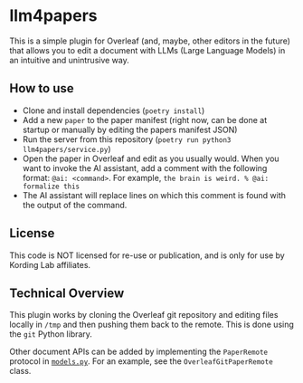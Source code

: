 # llm4papers

This is a simple plugin for Overleaf (and, maybe, other editors in the future) that allows you to edit a document with LLMs (Large Language Models) in an intuitive and unintrusive way.

## How to use

-   Clone and install dependencies (`poetry install`)
-   Add a new `paper` to the paper manifest (right now, can be done at startup or manually by editing the papers manifest JSON)
-   Run the server from this repository (`poetry run python3 llm4papers/service.py`)
-   Open the paper in Overleaf and edit as you usually would. When you want to invoke the AI assistant, add a comment with the following format: `@ai: <command>`. For example, `the brain is weird. % @ai: formalize this`
-   The AI assistant will replace lines on which this comment is found with the output of the command.

## License

This code is NOT licensed for re-use or publication, and is only for use by Kording Lab affiliates.

## Technical Overview

This plugin works by cloning the Overleaf git repository and editing files locally in `/tmp` and then pushing them back to the remote. This is done using the `git` Python library.

Other document APIs can be added by implementing the `PaperRemote` protocol in [`models.py`](llm4papers/models.py). For an example, see the `OverleafGitPaperRemote` class.
